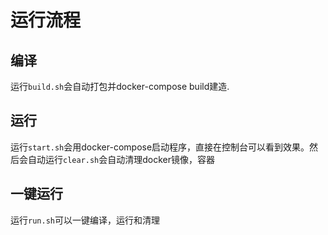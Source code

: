 # 运行流程

## 编译

运行`build.sh`会自动打包并docker-compose build建造.

## 运行

运行`start.sh`会用docker-compose启动程序，直接在控制台可以看到效果。然后会自动运行`clear.sh`会自动清理docker镜像，容器

## 一键运行

运行`run.sh`可以一键编译，运行和清理